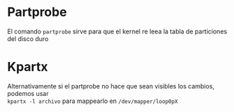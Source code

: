 # Partprobe
El comando `partprobe` sirve para que el kernel re leea la tabla de particiones del disco duro
# Kpartx
Alternativamente si el partprobe no hace que sean visibles los cambios, podemos usar  
`kpartx -l archivo` para mappearlo en `/dev/mapper/loop0pX`
